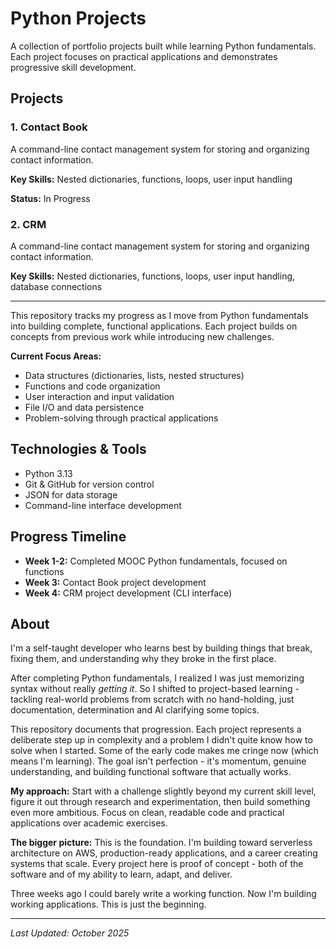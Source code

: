 # Python Projects

A collection of portfolio projects built while learning Python fundamentals. Each project focuses on practical applications and demonstrates progressive skill development.

## Projects

### 1. Contact Book
A command-line contact management system for storing and organizing contact information.

**Key Skills:** Nested dictionaries, functions, loops, user input handling

**Status:** In Progress

### 2. CRM
A command-line contact management system for storing and organizing contact information.

**Key Skills:** Nested dictionaries, functions, loops, user input handling, database connections


---

This repository tracks my progress as I move from Python fundamentals into building complete, functional applications. Each project builds on concepts from previous work while introducing new challenges.

**Current Focus Areas:**
- Data structures (dictionaries, lists, nested structures)
- Functions and code organization
- User interaction and input validation
- File I/O and data persistence
- Problem-solving through practical applications

## Technologies & Tools

- Python 3.13
- Git & GitHub for version control
- JSON for data storage
- Command-line interface development

## Progress Timeline

- **Week 1-2:** Completed MOOC Python fundamentals, focused on functions
- **Week 3:** Contact Book project development
- **Week 4:** CRM project development (CLI interface)


## About

I'm a self-taught developer who learns best by building things that break, fixing them, and understanding why they broke in the first place.

After completing Python fundamentals, I realized I was just memorizing syntax without really *getting it*. So I shifted to project-based learning - tackling real-world problems from scratch with no hand-holding, just documentation, determination and AI clarifying some topics.

This repository documents that progression. Each project represents a deliberate step up in complexity and a problem I didn't quite know how to solve when I started. Some of the early code makes me cringe now (which means I'm learning). The goal isn't perfection - it's momentum, genuine understanding, and building functional software that actually works.

**My approach:** Start with a challenge slightly beyond my current skill level, figure it out through research and experimentation, then build something even more ambitious. Focus on clean, readable code and practical applications over academic exercises.

**The bigger picture:** This is the foundation. I'm building toward serverless architecture on AWS, production-ready applications, and a career creating systems that scale. Every project here is proof of concept - both of the software and of my ability to learn, adapt, and deliver.

Three weeks ago I could barely write a working function. Now I'm building working applications. This is just the beginning.


---

*Last Updated: October 2025*
